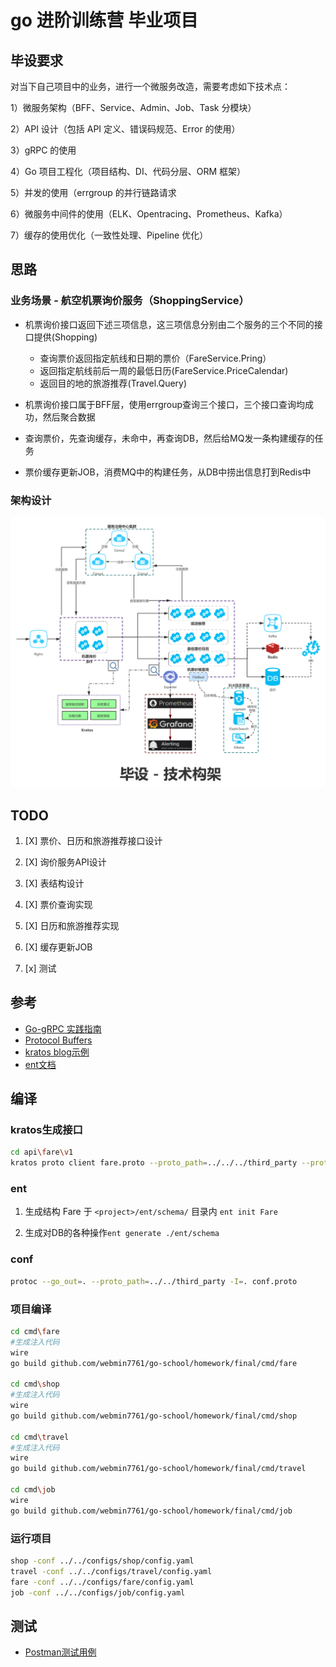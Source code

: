 # go 进阶训练营 毕业项目

## 毕设要求

对当下自己项目中的业务，进行一个微服务改造，需要考虑如下技术点：

1）微服务架构（BFF、Service、Admin、Job、Task 分模块）

2）API 设计（包括 API 定义、错误码规范、Error 的使用）

3）gRPC 的使用

4）Go 项目工程化（项目结构、DI、代码分层、ORM 框架）

5）并发的使用（errgroup 的并行链路请求

6）微服务中间件的使用（ELK、Opentracing、Prometheus、Kafka）

7）缓存的使用优化（一致性处理、Pipeline 优化）

## 思路

### 业务场景 - 航空机票询价服务（ShoppingService）

- 机票询价接口返回下述三项信息，这三项信息分别由二个服务的三个不同的接口提供(Shopping)

    - 查询票价返回指定航线和日期的票价（FareService.Pring）
    - 返回指定航线前后一周的最低日历(FareService.PriceCalendar)
    - 返回目的地的旅游推荐(Travel.Query)

- 机票询价接口属于BFF层，使用errgroup查询三个接口，三个接口查询均成功，然后聚合数据
- 查询票价，先查询缓存，未命中，再查询DB，然后给MQ发一条构建缓存的任务
- 票价缓存更新JOB，消费MQ中的构建任务，从DB中捞出信息打到Redis中

### 架构设计

![架构](doc/img/架构.png)

## TODO

1. [X] 票价、日历和旅游推荐接口设计

2. [X] 询价服务API设计

3. [X] 表结构设计

4. [X] 票价查询实现

5. [X] 日历和旅游推荐实现

6. [X] 缓存更新JOB

7. [x] 测试

## 参考

- [Go-gRPC 实践指南](https://www.bookstack.cn/read/go-grpc/summary.md)
- [Protocol Buffers](https://github.com/protocolbuffers/protobuf/releases)
- [kratos blog示例](https://github.com/go-kratos/kratos/blob/main/examples/blog)
- [ent文档](https://entgo.io/zh/docs/getting-started)

## 编译

### kratos生成接口

```sh
cd api\fare\v1
kratos proto client fare.proto --proto_path=../../../third_party --proto_path=../.. -I=.
```

### ent

1. 生成结构 Fare 于 `<project>/ent/schema/` 目录内 `ent init Fare`

2. 生成对DB的各种操作`ent generate ./ent/schema`

### conf

```sh
protoc --go_out=. --proto_path=../../third_party -I=. conf.proto
```

### 项目编译

```sh
cd cmd\fare
#生成注入代码
wire
go build github.com/webmin7761/go-school/homework/final/cmd/fare

cd cmd\shop
#生成注入代码
wire
go build github.com/webmin7761/go-school/homework/final/cmd/shop

cd cmd\travel
#生成注入代码
wire
go build github.com/webmin7761/go-school/homework/final/cmd/travel

cd cmd\job
wire
go build github.com/webmin7761/go-school/homework/final/cmd/job
```

### 运行项目

```sh
shop -conf ../../configs/shop/config.yaml 
travel -conf ../../configs/travel/config.yaml
fare -conf ../../configs/fare/config.yaml
job -conf ../../configs/job/config.yaml
```

## 测试

- [Postman测试用例](test/data/go-school-final.postman_collection.json)